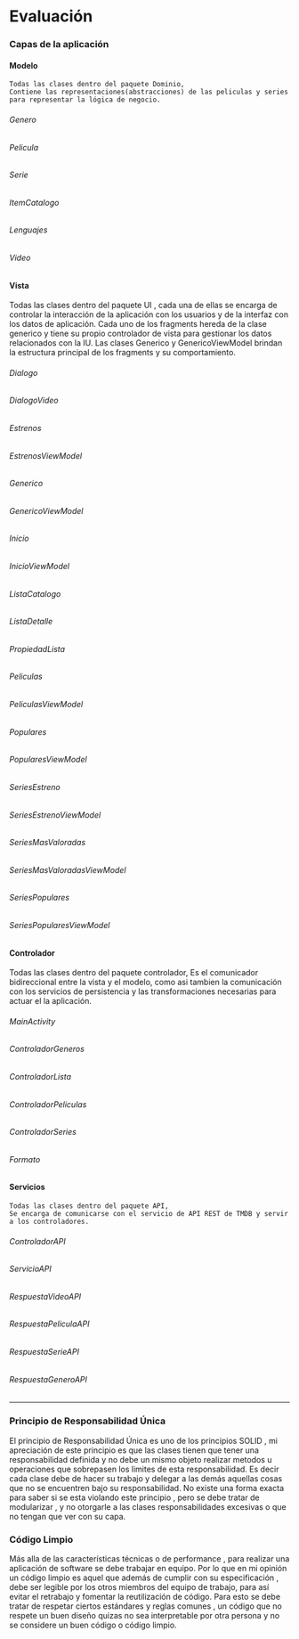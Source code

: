 # Evaluación

### Capas de la aplicación

#### Modelo

	Todas las clases dentro del paquete Dominio,
	Contiene las representaciones(abstracciones) de las peliculas y series para representar la lógica de negocio.
	
###### Genero
###### Pelicula
###### Serie
###### ItemCatalogo
###### Lenguajes
###### Video

#### Vista
  Todas las clases dentro del paquete UI , cada una de ellas se encarga de controlar la interacción 
  de la aplicación con los usuarios y de la interfaz con los datos de aplicación.
	Cada uno de los fragments hereda de la clase generico y tiene su propio controlador de vista para
	gestionar los datos relacionados con la IU.
	Las clases Generico y GenericoViewModel brindan la estructura principal de los fragments y su comportamiento.	
###### Dialogo
###### DialogoVideo
###### Estrenos
###### EstrenosViewModel
###### Generico
###### GenericoViewModel
###### Inicio
###### InicioViewModel
###### ListaCatalogo
###### ListaDetalle
###### PropiedadLista
###### Peliculas
###### PeliculasViewModel
###### Populares
###### PopularesViewModel
###### SeriesEstreno
###### SeriesEstrenoViewModel
###### SeriesMasValoradas
###### SeriesMasValoradasViewModel
###### SeriesPopulares
###### SeriesPopularesViewModel

#### Controlador
 Todas las clases dentro del paquete controlador,
 Es el comunicador bidireccional entre la vista y el modelo, como asi tambien la comunicación con los servicios de persistencia
 y las transformaciones necesarias para actuar el la aplicación.
###### MainActivity
###### ControladorGeneros
###### ControladorLista
###### ControladorPeliculas
###### ControladorSeries
###### Formato

#### Servicios
	Todas las clases dentro del paquete API,
	Se encarga de comunicarse con el servicio de API REST de TMDB y servir a los controladores.

###### ControladorAPI
###### ServicioAPI
###### RespuestaVideoAPI
###### RespuestaPeliculaAPI
###### RespuestaSerieAPI
###### RespuestaGeneroAPI
---------------------------------------------------------------------------
### Principio de Responsabilidad Única

El principio de Responsabilidad Única es uno de los principios SOLID ,
mi apreciación de este principio es que las clases tienen que tener una responsabilidad definida
y no debe un mismo objeto realizar metodos u operaciones que sobrepasen los limites de esta responsabilidad.
Es decir cada clase debe de hacer su trabajo y delegar a las demás aquellas cosas que no se encuentren bajo su responsabilidad.
No existe una forma exacta para saber si se esta violando este principio , pero se debe tratar de modularizar , y no
otorgarle a las clases responsabilidades excesivas o que no tengan que ver con su capa.

### Código Limpio

Más alla de las características técnicas o de performance , para realizar una aplicación de software se debe trabajar en equipo.
Por lo que en mi opinión un código limpio es aquel que además de cumplir con su especificación , debe ser legible por
los otros miembros del equipo de trabajo, para así evitar el retrabajo y fomentar la reutilización de código.
Para esto se debe tratar de respetar ciertos estándares y reglas comunes , un código que no respete un buen diseño quizas no sea
interpretable por otra persona y no se considere un buen código o código limpio.
